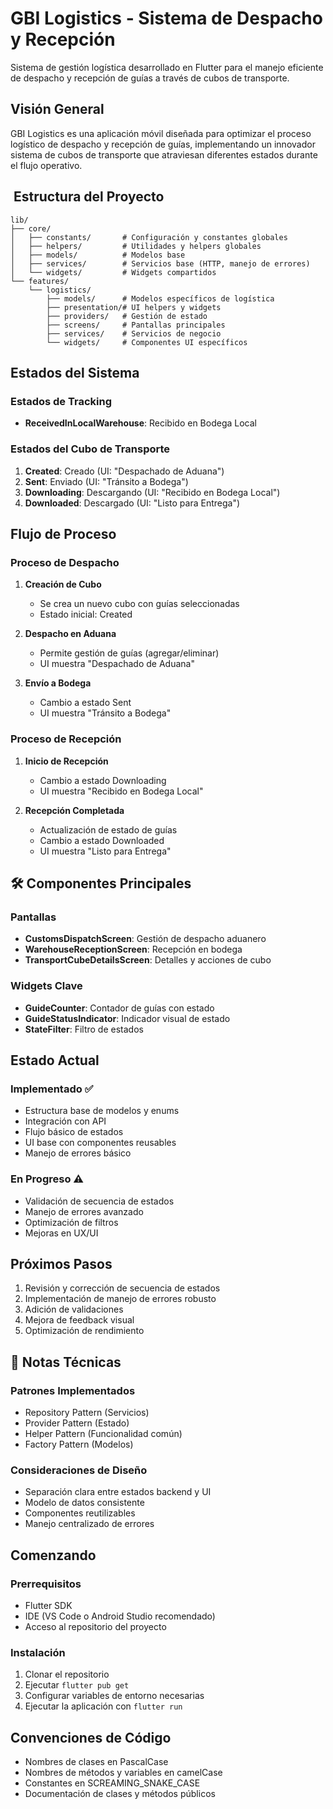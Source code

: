 # GBI Logistics - Sistema de Despacho y Recepción

Sistema de gestión logística desarrollado en Flutter para el manejo eficiente de despacho y recepción de guías a través de cubos de transporte.

##  Visión General

GBI Logistics es una aplicación móvil diseñada para optimizar el proceso logístico de despacho y recepción de guías, implementando un innovador sistema de cubos de transporte que atraviesan diferentes estados durante el flujo operativo.

## ️ Estructura del Proyecto

```
lib/
├── core/
│   ├── constants/       # Configuración y constantes globales
│   ├── helpers/         # Utilidades y helpers globales
│   ├── models/          # Modelos base
│   ├── services/        # Servicios base (HTTP, manejo de errores)
│   └── widgets/         # Widgets compartidos
└── features/
    └── logistics/
        ├── models/      # Modelos específicos de logística
        ├── presentation/# UI helpers y widgets
        ├── providers/   # Gestión de estado
        ├── screens/     # Pantallas principales
        ├── services/    # Servicios de negocio
        └── widgets/     # Componentes UI específicos
```

##  Estados del Sistema

### Estados de Tracking
- **ReceivedInLocalWarehouse**: Recibido en Bodega Local

### Estados del Cubo de Transporte
1. **Created**: Creado (UI: "Despachado de Aduana")
2. **Sent**: Enviado (UI: "Tránsito a Bodega")
3. **Downloading**: Descargando (UI: "Recibido en Bodega Local")
4. **Downloaded**: Descargado (UI: "Listo para Entrega")

##  Flujo de Proceso

### Proceso de Despacho
1. **Creación de Cubo**
   - Se crea un nuevo cubo con guías seleccionadas
   - Estado inicial: Created

2. **Despacho en Aduana**
   - Permite gestión de guías (agregar/eliminar)
   - UI muestra "Despachado de Aduana"

3. **Envío a Bodega**
   - Cambio a estado Sent
   - UI muestra "Tránsito a Bodega"

### Proceso de Recepción
1. **Inicio de Recepción**
   - Cambio a estado Downloading
   - UI muestra "Recibido en Bodega Local"

2. **Recepción Completada**
   - Actualización de estado de guías
   - Cambio a estado Downloaded
   - UI muestra "Listo para Entrega"

## 🛠 Componentes Principales

### Pantallas
- **CustomsDispatchScreen**: Gestión de despacho aduanero
- **WarehouseReceptionScreen**: Recepción en bodega
- **TransportCubeDetailsScreen**: Detalles y acciones de cubo

### Widgets Clave
- **GuideCounter**: Contador de guías con estado
- **GuideStatusIndicator**: Indicador visual de estado
- **StateFilter**: Filtro de estados

##  Estado Actual

### Implementado ✅
- Estructura base de modelos y enums
- Integración con API
- Flujo básico de estados
- UI base con componentes reusables
- Manejo de errores básico

### En Progreso ⚠️
- Validación de secuencia de estados
- Manejo de errores avanzado
- Optimización de filtros
- Mejoras en UX/UI

##  Próximos Pasos

1. Revisión y corrección de secuencia de estados
2. Implementación de manejo de errores robusto
3. Adición de validaciones
4. Mejora de feedback visual
5. Optimización de rendimiento

## 🔧 Notas Técnicas

### Patrones Implementados
- Repository Pattern (Servicios)
- Provider Pattern (Estado)
- Helper Pattern (Funcionalidad común)
- Factory Pattern (Modelos)

### Consideraciones de Diseño
- Separación clara entre estados backend y UI
- Modelo de datos consistente
- Componentes reutilizables
- Manejo centralizado de errores

##  Comenzando

### Prerrequisitos
- Flutter SDK
- IDE (VS Code o Android Studio recomendado)
- Acceso al repositorio del proyecto

### Instalación
1. Clonar el repositorio
2. Ejecutar `flutter pub get`
3. Configurar variables de entorno necesarias
4. Ejecutar la aplicación con `flutter run`

##  Convenciones de Código

- Nombres de clases en PascalCase
- Nombres de métodos y variables en camelCase
- Constantes en SCREAMING_SNAKE_CASE
- Documentación de clases y métodos públicos
